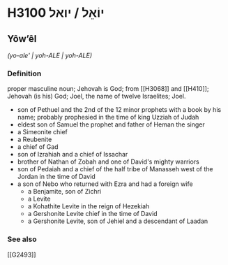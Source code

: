 # H3100 יוֹאֵל / יואל

## Yôwʼêl

_(yo-ale' | yoh-ALE | yoh-ALE)_

### Definition

proper masculine noun; Jehovah is God; from [[H3068]] and [[H410]]; Jehovah (is his) God; Joel, the name of twelve Israelites; Joel.

- son of Pethuel and the 2nd of the 12 minor prophets with a book by his name; probably prophesied in the time of king Uzziah of Judah
- eldest son of Samuel the prophet and father of Heman the singer
- a Simeonite chief
- a Reubenite
- a chief of Gad
- son of Izrahiah and a chief of Issachar
- brother of Nathan of Zobah and one of David's mighty warriors
- son of Pedaiah and a chief of the half tribe of Manasseh west of the Jordan in the time of David
- a son of Nebo who returned with Ezra and had a foreign wife
    - a Benjamite, son of Zichri
    - a Levite
    - a Kohathite Levite in the reign of Hezekiah
    - a Gershonite Levite chief in the time of David
    - a Gershonite Levite, son of Jehiel and a descendant of Laadan
### See also

[[G2493]]

